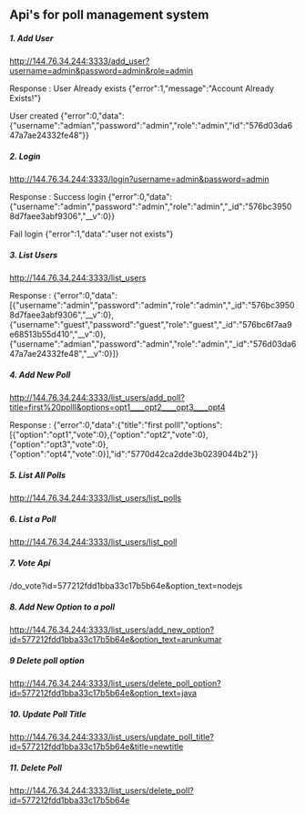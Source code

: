 ## Api's for poll management system


##### 1. Add User
http://144.76.34.244:3333/add_user?username=admin&password=admin&role=admin

Response : 
User Already exists
{"error":1,"message":"Account Already Exists!"}

User created 
{"error":0,"data":{"username":"admian","password":"admin","role":"admin","id":"576d03da647a7ae24332fe48"}}

##### 2. Login
http://144.76.34.244:3333/login?username=admin&password=admin

Response : 
Success login
{"error":0,"data":{"username":"admin","password":"admin","role":"admin","_id":"576bc39508d7faee3abf9306","__v":0}}

Fail login
{"error":1,"data":"user not exists"}

##### 3. List Users
http://144.76.34.244:3333/list_users

Response : 
{"error":0,"data":[{"username":"admin","password":"admin","role":"admin","_id":"576bc39508d7faee3abf9306","__v":0},{"username":"guest","password":"guest","role":"guest","_id":"576bc6f7aa9e68513b55d410","__v":0},{"username":"admian","password":"admin","role":"admin","_id":"576d03da647a7ae24332fe48","__v":0}]}

##### 4. Add New Poll
http://144.76.34.244:3333/list_users/add_poll?title=first%20polll&options=opt1____opt2____opt3____opt4

Response : 
{"error":0,"data":{"title":"first polll","options":[{"option":"opt1","vote":0},{"option":"opt2","vote":0},{"option":"opt3","vote":0},{"option":"opt4","vote":0}],"id":"5770d42ca2dde3b0239044b2"}}

##### 5. List All Polls
http://144.76.34.244:3333/list_users/list_polls

##### 6. List a Poll
http://144.76.34.244:3333/list_users/list_poll

##### 7. Vote Api
/do_vote?id=577212fdd1bba33c17b5b64e&option_text=nodejs

##### 8. Add New Option to a poll
http://144.76.34.244:3333/list_users/add_new_option?id=577212fdd1bba33c17b5b64e&option_text=arunkumar

##### 9 Delete poll option
http://144.76.34.244:3333/list_users/delete_poll_option?id=577212fdd1bba33c17b5b64e&option_text=java

##### 10. Update Poll Title
http://144.76.34.244:3333/list_users/update_poll_title?id=577212fdd1bba33c17b5b64e&title=newtitle

##### 11. Delete Poll
http://144.76.34.244:3333/list_users/delete_poll?id=577212fdd1bba33c17b5b64e

